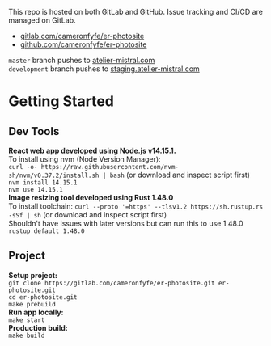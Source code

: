 This repo is hosted on both GitLab and GitHub.  Issue tracking and CI/CD are managed on GitLab.
 - [gitlab.com/cameronfyfe/er-photosite](https://gitlab.com/cameronfyfe/er-photosite) 
 - [github.com/cameronfyfe/er-photosite](https://github.com/cameronfyfe/er-photosite) 

`master` branch pushes to [atelier-mistral.com](https://atelier-mistral.com)  
`development` branch pushes to [staging.atelier-mistral.com](https://staging.atelier-mistral.com)

# Getting Started
## Dev Tools
**React web app developed using Node.js v14.15.1.**  
To install using nvm (Node Version Manager):  
`curl -o- https://raw.githubusercontent.com/nvm-sh/nvm/v0.37.2/install.sh | bash` (or download and inspect script first)  
`nvm install 14.15.1`  
`nvm use 14.15.1`  
**Image resizing tool developed using Rust 1.48.0**  
To install toolchain:
`curl --proto '=https' --tlsv1.2 https://sh.rustup.rs -sSf | sh` (or download and inspect script first)  
Shouldn't have issues with later versions but can run this to use 1.48.0  
`rustup default 1.48.0`  
## Project
**Setup project:**  
`git clone https://gitlab.com/cameronfyfe/er-photosite.git er-photosite.git`  
`cd er-photosite.git`  
`make prebuild`  
**Run app locally:**  
`make start`  
**Production build:**  
`make build`  
